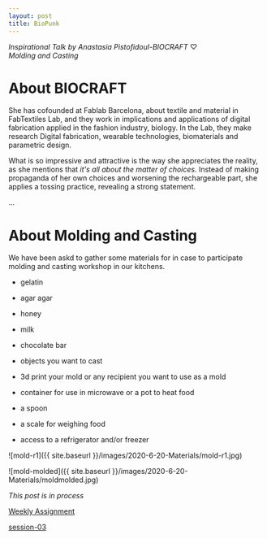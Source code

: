 ```yaml
---
layout: post
title: BioPunk
---
```

*Inspirational Talk by Anastasia Pistofidoul-BIOCRAFT* ♡  
*Molding and Casting*  

# About BIOCRAFT
She has cofounded at Fablab Barcelona, about textile and material in FabTextiles Lab, and they work in implications and applications of digital fabrication applied in the fashion industry, biology. In the Lab, they make research Digital fabrication, wearable technologies, biomaterials and parametric design. 

What is so impressive and attractive is the way she appreciates the reality, as she mentions that _it's all about the matter of choices._ Instead of making propaganda of her own choices and worsening the rechargeable part, she applies a tossing practice, revealing a strong statement.

...

# About Molding and Casting  

We have been askd to gather some materials for in case to participate molding and casting workshop in our kitchens.   

 * gelatin
 * agar agar
 * honey  
 * milk  
 * chocolate bar  
   
 * objects you want to cast
 * 3d print your mold or any recipient you want to use as a mold
 * container for use in microwave or a pot to heat food 
 * a spoon
 * a scale for weighing food
 * access to a refrigerator and/or freezer
 

![mold-r1]({{ site.baseurl }}/images/2020-6-20-Materials/mold-r1.jpg) 
  
  
![mold-molded]({{ site.baseurl }}/images/2020-6-20-Materials/moldmolded.jpg)

*This post is in process*  

[Weekly Assignment](https://hackmd.io/@fablabbcn/SyLUuOS38#Weekly-Assignment---Moulding-and-Casting)

[session-03](https://hackmd.io/@fablabbcn/SyLUuOS38#Session-03---Materials---18062020)

